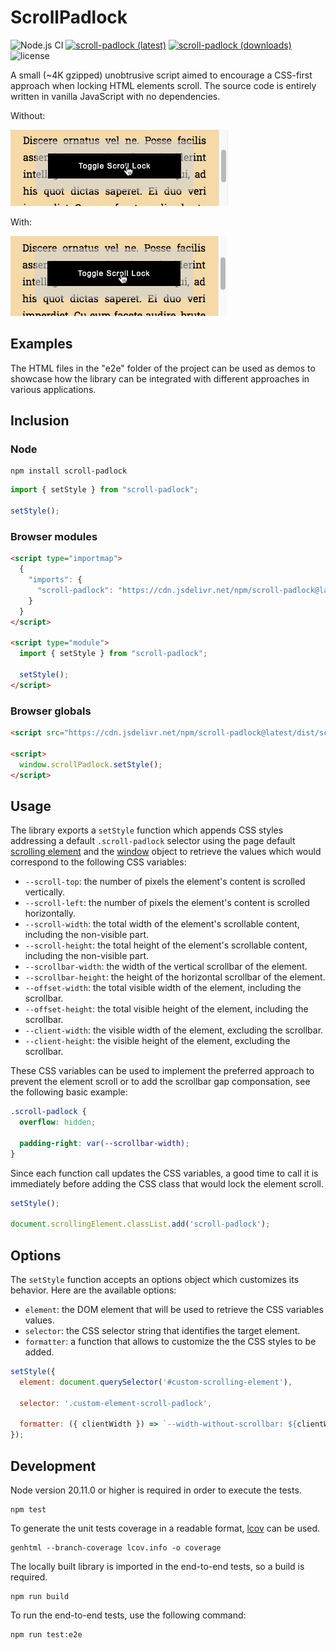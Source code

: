 # ScrollPadlock

![Node.js CI](https://github.com/memob0x/scroll-padlock/workflows/Node.js%20CI/badge.svg)
[![scroll-padlock (latest)](https://img.shields.io/npm/v/scroll-padlock/latest.svg)](https://www.npmjs.com/package/scroll-padlock)
[![scroll-padlock (downloads)](https://img.shields.io/npm/dy/scroll-padlock.svg)](https://www.npmjs.com/package/scroll-padlock)
![license](https://img.shields.io/npm/l/scroll-padlock)

A small (~4K gzipped) unobtrusive script aimed to encourage a CSS-first approach when locking HTML elements scroll. The source code is entirely written in vanilla JavaScript with no dependencies.

Without:

![without scrollbar gap compensation](https://github.com/memob0x/scroll-padlock/blob/master/assets/without.gif?raw=true)

With:

![with scrollbar gap compensation](https://github.com/memob0x/scroll-padlock/blob/master/assets/with.gif?raw=true)

## Examples

The HTML files in the "e2e" folder of the project can be used as demos to showcase how the library can be integrated with different approaches in various applications.

## Inclusion

### Node

```shell
npm install scroll-padlock
```

```javascript
import { setStyle } from "scroll-padlock";

setStyle();
```

### Browser modules

```html
<script type="importmap">
  {
    "imports": {
      "scroll-padlock": "https://cdn.jsdelivr.net/npm/scroll-padlock@latest/+esm"
    }
  }
</script>

<script type="module">
  import { setStyle } from "scroll-padlock";

  setStyle();
</script>
```

### Browser globals

```html
<script src="https://cdn.jsdelivr.net/npm/scroll-padlock@latest/dist/scroll-padlock.umd.min.js"></script>

<script>
  window.scrollPadlock.setStyle();
</script>
```

## Usage

The library exports a `setStyle` function which appends CSS styles addressing a default `.scroll-padlock` selector using the page default [scrolling element](https://developer.mozilla.org/en-US/docs/Web/API/document/scrollingElement) and the [window](https://developer.mozilla.org/en-US/docs/Web/API/Window) object to retrieve the values which would correspond to the following CSS variables:

- `--scroll-top`: the number of pixels the element's content is scrolled vertically.
- `--scroll-left`: the number of pixels the element's content is scrolled horizontally.
- `--scroll-width`: the total width of the element's scrollable content, including the non-visible part.
- `--scroll-height`: the total height of the element's scrollable content, including the non-visible part.
- `--scrollbar-width`: the width of the vertical scrollbar of the element.
- `--scrollbar-height`: the height of the horizontal scrollbar of the element.
- `--offset-width`: the total visible width of the element, including the scrollbar.
- `--offset-height`: the total visible height of the element, including the scrollbar.
- `--client-width`: the visible width of the element, excluding the scrollbar.
- `--client-height`: the visible height of the element, excluding the scrollbar.

These CSS variables can be used to implement the preferred approach to prevent the element scroll or to add the scrollbar gap componsation, see the following basic example:

```css
.scroll-padlock {
  overflow: hidden;

  padding-right: var(--scrollbar-width);
}
```

Since each function call updates the CSS variables, a good time to call it is immediately before adding the CSS class that would lock the element scroll.

```javascript
setStyle();

document.scrollingElement.classList.add('scroll-padlock');
```

## Options

The `setStyle` function accepts an options object which customizes its behavior. Here are the available options:

- `element`: the DOM element that will be used to retrieve the CSS variables values.
- `selector`: the CSS selector string that identifies the target element.
- `formatter`: a function that allows to customize the the CSS styles to be added.

```javascript
setStyle({
  element: document.querySelector('#custom-scrolling-element'),

  selector: '.custom-element-scroll-padlock',

  formatter: ({ clientWidth }) => `--width-without-scrollbar: ${clientWidth}px;`
});
```

## Development

Node version 20.11.0 or higher is required in order to execute the tests.

```shell
npm test
```

To generate the unit tests coverage in a readable format, [lcov](https://github.com/linux-test-project/lcov) can be used.

```shell
genhtml --branch-coverage lcov.info -o coverage
```

The locally built library is imported in the end-to-end tests, so a build is required.

```shell
npm run build
```

To run the end-to-end tests, use the following command:

```shell
npm run test:e2e
```
